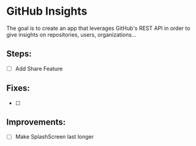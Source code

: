 # GitHub Insights

The goal is to create an app that leverages GitHub's REST API in order to give insights on repositories, users, organizations...

## Steps:

- [ ] Add Share Feature

## Fixes:

- [ ] 

## Improvements:

- [ ] Make SplashScreen last longer

